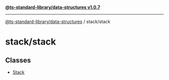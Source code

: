 [**@ts-standard-library/data-structures v1.0.7**](../../README.md)

***

[@ts-standard-library/data-structures](../../modules.md) / stack/stack

# stack/stack

## Classes

- [Stack](classes/Stack.md)
